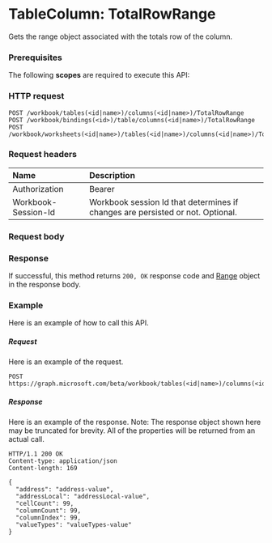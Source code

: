 # TableColumn: TotalRowRange

Gets the range object associated with the totals row of the column.
### Prerequisites
The following **scopes** are required to execute this API: 
### HTTP request
<!-- { "blockType": "ignored" } -->
```http
POST /workbook/tables(<id|name>)/columns(<id|name>)/TotalRowRange
POST /workbook/bindings(<id>)/table/columns(<id|name>)/TotalRowRange
POST /workbook/worksheets(<id|name>)/tables(<id|name>)/columns(<id|name>)/TotalRowRange

```
### Request headers
| Name       | Description|
|:---------------|:----------|
| Authorization  | Bearer <code>|
| Workbook-Session-Id  | Workbook session Id that determines if changes are persisted or not. Optional.|

### Request body

### Response
If successful, this method returns `200, OK` response code and [Range](../resources/range.md) object in the response body.

### Example
Here is an example of how to call this API.
##### Request
Here is an example of the request.
<!-- {
  "blockType": "request",
  "name": "tablecolumn_totalrowrange"
}-->
```http
POST https://graph.microsoft.com/beta/workbook/tables(<id|name>)/columns(<id|name>)/TotalRowRange
```

##### Response
Here is an example of the response. Note: The response object shown here may be truncated for brevity. All of the properties will be returned from an actual call.
<!-- {
  "blockType": "response",
  "truncated": true,
  "@odata.type": "microsoft.graph.range"
} -->
```http
HTTP/1.1 200 OK
Content-type: application/json
Content-length: 169

{
  "address": "address-value",
  "addressLocal": "addressLocal-value",
  "cellCount": 99,
  "columnCount": 99,
  "columnIndex": 99,
  "valueTypes": "valueTypes-value"
}
```

<!-- uuid: 8fcb5dbc-d5aa-4681-8e31-b001d5168d79
2015-10-25 14:57:30 UTC -->
<!-- {
  "type": "#page.annotation",
  "description": "TableColumn: TotalRowRange",
  "keywords": "",
  "section": "documentation",
  "tocPath": ""
}-->